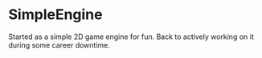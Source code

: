 # SimpleEngine

Started as a simple 2D game engine for fun.
Back to actively working on it during some career downtime.
